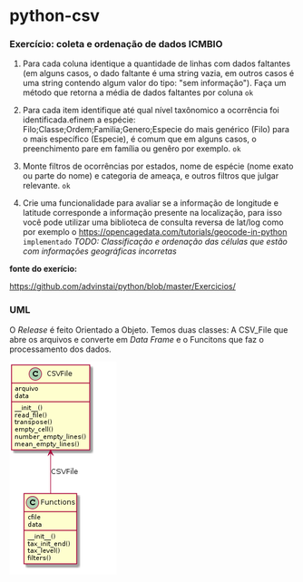 # python-csv

### Exercício: coleta e ordenação de dados ICMBIO

1. Para cada coluna identique a quantidade de linhas com dados faltantes (em alguns casos, o dado faltante é uma string vazia, em outros casos é uma string contendo algum valor do tipo: "sem informação"). Faça um método que retorna a média de dados faltantes por coluna
`ok`

2. Para cada item identifique até qual nível taxônomico a ocorrência foi identificada.efinem a espécie: Filo;Classe;Ordem;Familia;Genero;Especie do mais genérico (Filo) para o mais específico (Especie), é comum que em alguns casos, o preenchimento pare em família ou genêro por exemplo.
`ok`
3. Monte filtros de ocorrências por estados, nome de espécie (nome exato ou parte do nome) e categoria de ameaça, e outros filtros que julgar relevante.
`ok`
4. Crie uma funcionalidade para avaliar se a informação de longitude e latitude corresponde a informação presente na localização, para isso você pode utilizar uma biblioteca de consulta reversa de lat/log como por exemplo o https://opencagedata.com/tutorials/geocode-in-python
`implementado` *TODO: Classificação e ordenação das células que estão com informações geográficas incorretas*

**fonte do exerício:**

https://github.com/advinstai/python/blob/master/Exercicios/

### UML

O _Release_ é feito Orientado a Objeto. Temos duas classes: A CSV_File que abre os arquivos e converte em *Data Frame* e o Funcitons que faz o processamento dos dados.

![uml](uml_pyicmbio.png)
